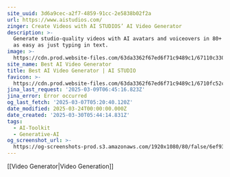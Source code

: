 ```yaml
---
site_uuid: 3d6a9cec-a2f7-4859-91cc-2e5838b02f2a
url: https://www.aistudios.com/
zinger: Create Videos with AI STUDIOS’ AI Video Generator
description: >-
  Generate studio-quality videos with AI avatars and voiceovers in 80+ languages
  as easy as just typing in text.
image: >-
  https://cdn.prod.website-files.com/63da3362f67ed6f71c9489c1/67110c3309d814f76db52d4a_aistudios_deepbrainai.png
site_name: Best AI Video Generator
title: Best AI Video Generator | AI STUDIO
favicon: >-
  https://cdn.prod.website-files.com/63da3362f67ed6f71c9489c1/6710fc52c1b4308c5d43631c_Favicon_aistudios.svg
jina_last_request: '2025-03-09T06:45:16.823Z'
jina_error: Error occurred
og_last_fetch: '2025-03-07T05:20:40.120Z'
date_modified: 2025-03-24T00:00:00.000Z
date_created: '2025-03-30T05:44:14.831Z'
tags:
  - AI-Toolkit
  - Generative-AI
og_screenshot_url: >-
  https://og-screenshots-prod.s3.amazonaws.com/1920x1080/80/false/6ef93870f8ed76270b8619ad605ec3ac8d2cd97b58fb9205a8e311117880b243.jpeg
---
```


[[Video Generator|Video Generation]]
